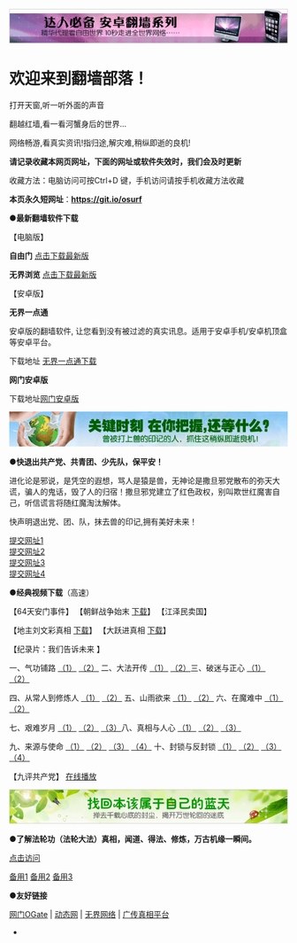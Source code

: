 ![](https://raw.githubusercontent.com/osurf/up/master/tu2.gif)

# 欢迎来到翻墙部落！

打开天窗,听一听外面的声音

翻越红墙,看一看河蟹身后的世界...

网络畅游,看真实资讯!指归途,解灾难,稍纵即逝的良机!

**请记录收藏本网页网址，下面的网址或软件失效时，我们会及时更新**

收藏方法：电脑访问可按Ctrl+D 键，手机访问请按手机收藏方法收藏

**本页永久短网址**：**https://git.io/osurf**

**●最新翻墙软件下载**


【电脑版】  

**自由门** [点击下载最新版](https://raw.githubusercontent.com/osurf/osurf/master/fg.rar)  

**无界浏览** [点击下载最新版](https://raw.githubusercontent.com/osurf/osurf/master/u.rar)


【安卓版】

**无界一点通**

安卓版的翻墙软件, 让您看到没有被过滤的真实讯息。适用于安卓手机/安卓机顶盒等安卓平台。

下载地址 [无界一点通下载](https://raw.githubusercontent.com/osurf/osurf/master/um.apk)

**网门安卓版** 

下载地址[网门安卓版](https://git.io/ogatea)



![](https://raw.githubusercontent.com/osurf/up/master/tu3.gif)

**●快退出共产党、共青团、少先队，保平安！**

进化论是邪说，是凭空的遐想，骂人是猿是兽，无神论是撒旦邪党散布的弥天大谎，骗人的鬼话，毁了人的归宿！撒旦邪党建立了红色政权，别叫欺世红魔害自己，听信谎言将随红魔淘汰解体。

快声明退出党、团、队，抹去兽的印记,拥有美好未来！


[提交网址1](http://t.cn/RGdiI4D)  
[提交网址2](http://url.cn/28bWD07)  
[提交网址3](http://url.cn/28le7Vs)   
[提交网址4](http://t.cn/Rqz22RT) 



**●经典视频下载**（高速）

【64天安门事件】  【朝鲜战争始末 [下载](http://lxdqncdn.miaopai.com/stream/2vcnveTf-hGWW1G7hnemig__.mp4)】  【江泽民卖国】

【地主刘文彩真相  [下载](http://lxdqncdn.miaopai.com/stream/jDvOW--zEwgA4W2itqJmDA__.mp4)】  【大跃进真相 [下载](http://lxdqncdn.miaopai.com/stream/mDsZo7HwBJHJWemvkx8Kzg__.mp4)】

【纪录片：我们告诉未来 】

一、气功铺路 [（1）](http://lxdqncdn.miaopai.com/stream/tv-r7aXBjzu956oNUvGfRg__.mp4) [（2）](http://lxdqncdn.miaopai.com/stream/ZEluxxk0u3crRVSfdQj5kA__.mp4) 二、大法开传 [（1）](http://lxdqncdn.miaopai.com/stream/hAyTo5PBSTrrtgVOxiH9Pw__.mp4)  [（2）](http://lxdqncdn.miaopai.com/stream/1XmLEYudYYGrWLrZRGgFZw__.mp4)三、破迷与正心 [（1）](http://lxdqncdn.miaopai.com/stream/5eK75ACUKNuBF~rcaup1-A__.mp4) [（2）]( http://lxdqncdn.miaopai.com/stream/UewFI9Ua7uuxlmT--Q750w__.mp4) 

四、从常人到修炼人 [（1）](http://lxdqncdn.miaopai.com/stream/LpAGgwCKe4QZAk22Pu1Cxg__.mp4) [（2）](http://lxdqncdn.miaopai.com/stream/AFrvi3CPHgZkH8vGYLsXog__.mp4) 五、山雨欲来 [（1）](http://lxdqncdn.miaopai.com/stream/R5Y4KL3VPHkRGWgn2iGUNQ__.mp4) [（2）](http://lxdqncdn.miaopai.com/stream/WHxJ4AzQSzgNCCShvPx5~w__.mp4) 六、在魔难中 [（1）](http://lxdqncdn.miaopai.com/stream/IqCs9Ay17dYUyKa-vI-hWQ__.mp4) [（2）](http://lxdqncdn.miaopai.com/stream/bdzoWZsC3n3nRgmsj0CRbw__.mp4) 

七、艰难岁月 [（1）](http://lxdqncdn.miaopai.com/stream/Ry7boHNeJEdaz0DuEhYEHA__.mp4) [（2）](http://lxdqncdn.miaopai.com/stream/b~NaLbNyz6GIg5jJMtt2lA__.mp4) [（3）](http://lxdqncdn.miaopai.com/stream/DwdgWH5~E0iNt-ructKknA__.mp4)八、真相与人心 [（1）](http://lxdqncdn.miaopai.com/stream/WGARteOy5DaA18rmq63~sg__.mp4) [（2）](http://lxdqncdn.miaopai.com/stream/yiA8iStL-Bv5RWPje-t8kQ__.mp4) [（3）](http://lxdqncdn.miaopai.com/stream/5SoiuzEDbG3pe4GSXSeBoA__.mp4)

九、来源与使命 [（1）](http://lxdqncdn.miaopai.com/stream/K0dX-2k-rlZ3IsDk69WYVg__.mp4) [（2）](http://lxdqncdn.miaopai.com/stream/6G6xTbs-CGPz2a0EVRoHEA__.mp4) [（3）](http://lxdqncdn.miaopai.com/stream/SI51Se2EMtDK-CYhOZL~fg__.mp4)  [（4）](http://lxdqncdn.miaopai.com/stream/ZxPEMEm9h4xq~q-djAL56w__.mp4)
十、封锁与反封锁 [（1）](http://lxdqncdn.miaopai.com/stream/RXq8Su431VWmeS166zu5bA__.mp4) [（2）](http://lxdqncdn.miaopai.com/stream/FYPpY~WS5HQ~L8-t9MSG5g__.mp4) [（3）](http://lxdqncdn.miaopai.com/stream/qFvdOjQuJffU37SFl4nnTg__.mp4) [（4）](http://lxdqncdn.miaopai.com/stream/ySNp236d1RqmaxV4zL0M4Q__.mp4)

【九评共产党】 [在线播放](https://git.io/tv123)

![](https://raw.githubusercontent.com/osurf/up/master/tu4.gif)

**●了解法轮功（法轮大法）真相，闻道、得法、修炼，万古机缘一瞬间。**

[点击访问](http://dafa.1x.net) 

[备用1](http://li.1x.de)
[备用2](http://66.3d.lc) 
[备用3](http://fa.x9.eu)


**●友好链接**

[网门OGate](https://github.com/ogate/ogate)   | [动态网](https://github.com/bannedbook/fanqiang/wiki#to-dtw) | [无界网络](https://github.com/bannedbook/fanqiang/wiki#to-wjw) | [广传真相平台](https://github.com/bannedbook/fanqiang/wiki#gczxpt)


-


